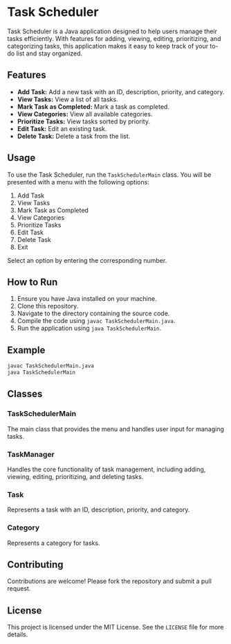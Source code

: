 # Task Scheduler

Task Scheduler is a Java application designed to help users manage their tasks efficiently. With features for adding, viewing, editing, prioritizing, and categorizing tasks, this application makes it easy to keep track of your to-do list and stay organized.

## Features

- **Add Task:** Add a new task with an ID, description, priority, and category.
- **View Tasks:** View a list of all tasks.
- **Mark Task as Completed:** Mark a task as completed.
- **View Categories:** View all available categories.
- **Prioritize Tasks:** View tasks sorted by priority.
- **Edit Task:** Edit an existing task.
- **Delete Task:** Delete a task from the list.

## Usage

To use the Task Scheduler, run the `TaskSchedulerMain` class. You will be presented with a menu with the following options:

1. Add Task
2. View Tasks
3. Mark Task as Completed
4. View Categories
5. Prioritize Tasks
6. Edit Task
7. Delete Task
8. Exit

Select an option by entering the corresponding number.

## How to Run

1. Ensure you have Java installed on your machine.
2. Clone this repository.
3. Navigate to the directory containing the source code.
4. Compile the code using `javac TaskSchedulerMain.java`.
5. Run the application using `java TaskSchedulerMain`.

## Example

```sh
javac TaskSchedulerMain.java
java TaskSchedulerMain
```

## Classes

### TaskSchedulerMain

The main class that provides the menu and handles user input for managing tasks.

### TaskManager

Handles the core functionality of task management, including adding, viewing, editing, prioritizing, and deleting tasks.

### Task

Represents a task with an ID, description, priority, and category.

### Category

Represents a category for tasks.

## Contributing

Contributions are welcome! Please fork the repository and submit a pull request.

## License

This project is licensed under the MIT License. See the `LICENSE` file for more details.

